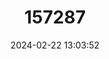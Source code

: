 ---
title: "157287"
category: "Lacerta strigata"
draft: false
date: 2024-02-22 13:03:52
languages:
  English: ["Caspian Green Lizard", "Striated Lizard"]
  Armenian: ["Kanach Martiros"]
  German: ["Kaspische Smaragdeidechse"]
  French: ["Lezard vert de la Caspienne"]
  Azerbaijani: ["Zolagly Kertenkele"]
  Georgian: ["Zoliani khvliki"]
  Russian: ["Полосатая ящерица"]
---